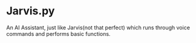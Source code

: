 # Jarvis.py
An AI Assistant, just like Jarvis(not that perfect) which runs through voice commands and performs basic functions. 
